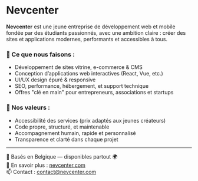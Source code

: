 # Nevcenter

**Nevcenter** est une jeune entreprise de développement web et mobile fondée par des étudiants passionnés, avec une ambition claire : créer des sites et applications modernes, performants et accessibles à tous.

### 🚀 Ce que nous faisons :
- Développement de sites vitrine, e-commerce & CMS
- Conception d’applications web interactives (React, Vue, etc.)
- UI/UX design épuré & responsive
- SEO, performance, hébergement, et support technique
- Offres "clé en main" pour entrepreneurs, associations et startups

### 💼 Nos valeurs :
- Accessibilité des services (prix adaptés aux jeunes créateurs)
- Code propre, structuré, et maintenable
- Accompagnement humain, rapide et personnalisé
- Transparence et clarté dans chaque projet

---

📍 Basés en Belgique — disponibles partout 🌍  
🔗 En savoir plus : [nevcenter.com](https://nevcenter.com)   
📫 Contact : contact@nevcenter.com
